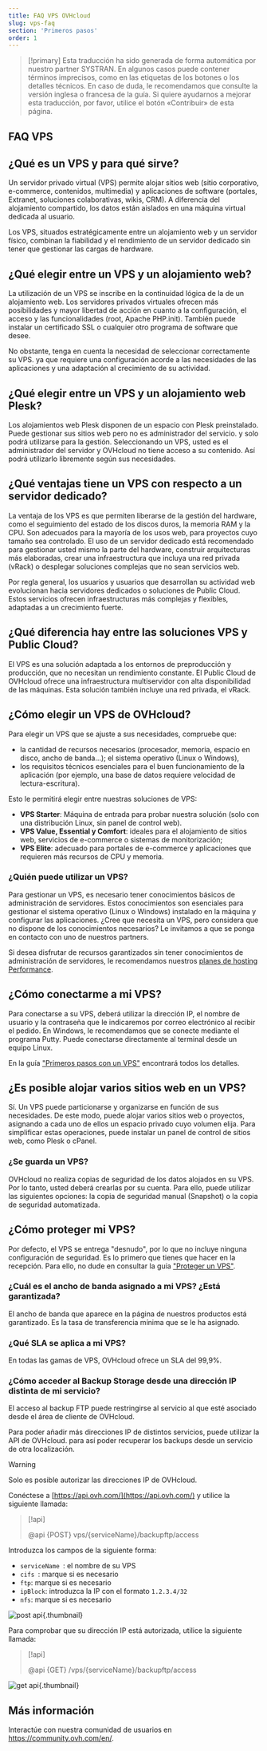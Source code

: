 ```yaml
---
title: FAQ VPS OVHcloud
slug: vps-faq
section: 'Primeros pasos'
order: 1
---
```


> [!primary]
> Esta traducción ha sido generada de forma automática por nuestro partner SYSTRAN. En algunos casos puede contener términos imprecisos, como en las etiquetas de los botones o los detalles técnicos. En caso de duda, le recomendamos que consulte la versión inglesa o francesa de la guía. Si quiere ayudarnos a mejorar esta traducción, por favor, utilice el botón «Contribuir» de esta página.
> 

## FAQ VPS

## ¿Qué es un VPS y para qué sirve?

Un servidor privado virtual (VPS) permite alojar sitios web (sitio corporativo, e-commerce, contenidos, multimedia) y aplicaciones de software (portales, Extranet, soluciones colaborativas, wikis, CRM). A diferencia del alojamiento compartido, los datos están aislados en una máquina virtual dedicada al usuario.

Los VPS, situados estratégicamente entre un alojamiento web y un servidor físico, combinan la fiabilidad y el rendimiento de un servidor dedicado sin tener que gestionar las cargas de hardware.

## ¿Qué elegir entre un VPS y un alojamiento web?

La utilización de un VPS se inscribe en la continuidad lógica de la de un alojamiento web. Los servidores privados virtuales ofrecen más posibilidades y mayor libertad de acción en cuanto a la configuración, el acceso y las funcionalidades (root, Apache PHP.init). También puede instalar un certificado SSL o cualquier otro programa de software que desee.

No obstante, tenga en cuenta la necesidad de seleccionar correctamente su VPS. ya que requiere una configuración acorde a las necesidades de las aplicaciones y una adaptación al crecimiento de su actividad.

## ¿Qué elegir entre un VPS y un alojamiento web Plesk?

Los alojamientos web Plesk disponen de un espacio con Plesk preinstalado. Puede gestionar sus sitios web pero no es administrador del servicio. y solo podrá utilizarse para la gestión.
Seleccionando un VPS, usted es el administrador del servidor y OVHcloud no tiene acceso a su contenido. Así podrá utilizarlo libremente según sus necesidades.

## ¿Qué ventajas tiene un VPS con respecto a un servidor dedicado?

La ventaja de los VPS es que permiten liberarse de la gestión del hardware, como el seguimiento del estado de los discos duros, la memoria RAM y la CPU. Son adecuados para la mayoría de los usos web, para proyectos cuyo tamaño sea controlado.
El uso de un servidor dedicado está recomendado para gestionar usted mismo la parte del hardware, construir arquitecturas más elaboradas, crear una infraestructura que incluya una red privada (vRack) o desplegar soluciones complejas que no sean servicios web.

Por regla general, los usuarios y usuarios que desarrollan su actividad web evolucionan hacia servidores dedicados o soluciones de Public Cloud. Estos servicios ofrecen infraestructuras más complejas y flexibles, adaptadas a un crecimiento fuerte.

## ¿Qué diferencia hay entre las soluciones VPS y Public Cloud?

El VPS es una solución adaptada a los entornos de preproducción y producción, que no necesitan un rendimiento constante.
El Public Cloud de OVHcloud ofrece una infraestructura multiservidor con alta disponibilidad de las máquinas. Esta solución también incluye una red privada, el vRack.

## ¿Cómo elegir un VPS de OVHcloud?

Para elegir un VPS que se ajuste a sus necesidades, compruebe que:

- la cantidad de recursos necesarios (procesador, memoria, espacio en disco, ancho de banda...);
el sistema operativo (Linux o Windows),
- los requisitos técnicos esenciales para el buen funcionamiento de la aplicación (por ejemplo, una base de datos requiere velocidad de lectura-escritura).

Esto le permitirá elegir entre nuestras soluciones de VPS:

- **VPS Starter**: Máquina de entrada para probar nuestra solución (solo con una distribución Linux, sin panel de control web).
- **VPS Value, Essential y Comfort**: ideales para el alojamiento de sitios web, servicios de e-commerce o sistemas de monitorización;
- **VPS Elite**: adecuado para portales de e-commerce y aplicaciones que requieren más recursos de CPU y memoria.


### ¿Quién puede utilizar un VPS?

Para gestionar un VPS, es necesario tener conocimientos básicos de administración de servidores. Estos conocimientos son esenciales para gestionar el sistema operativo (Linux o Windows) instalado en la máquina y configurar las aplicaciones. ¿Cree que necesita un VPS, pero considera que no dispone de los conocimientos necesarios? Le invitamos a que se ponga en contacto con uno de nuestros partners. 

Si desea disfrutar de recursos garantizados sin tener conocimientos de administración de servidores, le recomendamos nuestros [planes de hosting Performance](https://www.ovhcloud.com/es-es/web-hosting/performance-offer/).

## ¿Cómo conectarme a mi VPS?

Para conectarse a su VPS, deberá utilizar la dirección IP, el nombre de usuario y la contraseña que le indicaremos por correo electrónico al recibir el pedido.
En Windows, le recomendamos que se conecte mediante el programa Putty. Puede conectarse directamente al terminal desde un equipo Linux.

En la guía ["Primeros pasos con un VPS"](../primeros-pasos-con-vps/) encontrará todos los detalles.

## ¿Es posible alojar varios sitios web en un VPS?

Sí. Un VPS puede particionarse y organizarse en función de sus necesidades. De este modo, puede alojar varios sitios web o proyectos, asignando a cada uno de ellos un espacio privado cuyo volumen elija. Para simplificar estas operaciones, puede instalar un panel de control de sitios web, como Plesk o cPanel.

### ¿Se guarda un VPS?

OVHcloud no realiza copias de seguridad de los datos alojados en su VPS. Por lo tanto, usted deberá crearlas por su cuenta.
Para ello, puede utilizar las siguientes opciones: la copia de seguridad manual (Snapshot) o la copia de seguridad automatizada.

## ¿Cómo proteger mi VPS?

Por defecto, el VPS se entrega "desnudo", por lo que no incluye ninguna configuración de seguridad. Es lo primero que tienes que hacer en la recepción.
Para ello, no dude en consultar la guía ["Proteger un VPS"](../consejos-proteccion-vps/).

### ¿Cuál es el ancho de banda asignado a mi VPS? ¿Está garantizada?

El ancho de banda que aparece en la página de nuestros productos está garantizado. Es la tasa de transferencia mínima que se le ha asignado.

### ¿Qué SLA se aplica a mi VPS?

En todas las gamas de VPS, OVHcloud ofrece un SLA del 99,9%.

### ¿Cómo acceder al Backup Storage desde una dirección IP distinta de mi servicio? <a name="backupstorage"></a>

El acceso al backup FTP puede restringirse al servicio al que esté asociado desde el área de cliente de OVHcloud.

Para poder añadir más direcciones IP de distintos servicios, puede utilizar la API de OVHcloud.
para así poder recuperar los backups desde un servicio de otra localización.

> [!warning]
> Solo es posible autorizar las direcciones IP de OVHcloud.
>

Conéctese a [https://api.ovh.com/](https://api.ovh.com/) y utilice la siguiente llamada:

> [!api]
>
> @api {POST} vps/{serviceName}/backupftp/access
>

Introduzca los campos de la siguiente forma:

- `serviceName `: el nombre de su VPS
- `cifs `: marque si es necesario
- `ftp`: marque si es necesario
- `ipBlock`: introduzca la IP con el formato `1.2.3.4/32`
- `nfs`: marque si es necesario

![post api](images/post-api.png){.thumbnail}

Para comprobar que su dirección IP está autorizada, utilice la siguiente llamada:

> [!api]
>
> @api {GET} /vps/{serviceName}/backupftp/access
>

![get api](images/get-api.png){.thumbnail}

## Más información

Interactúe con nuestra comunidad de usuarios en <https://community.ovh.com/en/>.
